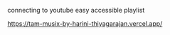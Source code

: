 connecting to youtube
easy accessible playlist

https://tam-musix-by-harini-thiyagarajan.vercel.app/

